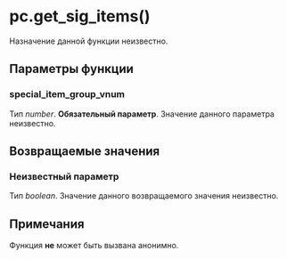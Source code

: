 # pc.get_sig_items()
Назначение данной функции неизвестно.

## Параметры функции
### special_item_group_vnum
Тип *number*. **Обязательный параметр**. Значение данного параметра неизвестно.

## Возвращаемые значения
### Неизвестный параметр
Тип *boolean*. Значение данного возвращаемого значения неизвестно.

## Примечания
Функция **не** может быть вызвана анонимно.